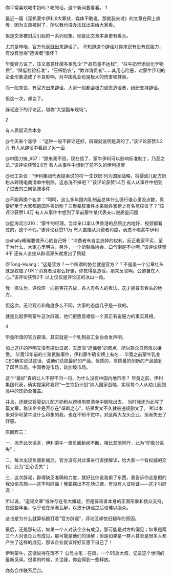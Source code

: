 

你平常喜欢喝牛奶吗？喝的话，这个新闻要看看。 1

最近一篇《深扒蒙牛伊利6大罪状，媒体不敢说，那就我来说》的文章在网上疯传，因为文章被封了，所以我也没办法找出来给大家看。

但是文章被封后引起的一系列现象，倒是比文章本身更有看头。

尤其是昨晚，官方代表就出来辟谣了。 不知道这个辟谣对你来说有没有说服力，有没有觉得“造谣者”很坏？

毕竟官方说了，该文恶意杜撰多家乳企“产品质量不达标”，“往牛奶里添加化学物质”，“降低检验标准”，“压榨奶农”，“欺诈消费者”……其用心险恶，对蒙牛伊利的企业形象造成了不良影响，对中国乳业也是极大的伤害和抹黑。

而一般来说，有官方出来辟谣，大家一般都会极力谴责造谣者，纷纷支持辟谣。

但这一次，却变了。

辟谣底下的评论区，堪称“大型翻车现场”。

2

有人质疑谣言本身

@今天来个涨停 ：“这种一般不辟谣还好，辟谣就说明是真的了。”该评论获赞3.2万 有人从辟谣中看到了另一面

@中国刀锋_657：“原来我不信，现在信了，蒙牛伊利可以影响标准制丁，乃至之法。”该评论获赞2.6万 有人从事件中想到了前不久的伊利提案

@张工杂谈：“伊利集团代表提案说的将‘一生饮奶’列为国家战略，将婴幼儿配方奶粉从跨境电商清单中剔除，这总洗不掉吧？”该评论获赞1.4万 有人从事件中想到了过去的三聚氰胺事件

@不能再换个名字：“呵呵，这么多年国内乳制品总体什么德行谁心里没点数，真要好至于大家都跑国外买奶粉？三聚氰胺事件本来就各家榜上有名冤枉谁了？”该评论获赞1.4万 有人从事件中想到了早前蒙牛某代表亲口说质量问题

@星海流沙310：“蒙牛的经理，当年亲口承认供香港的品质比内地好，视频都看过的，这个不假。”该评论获赞1.1万 有人直接从消费者角度，表态不喝蒙牛伊利

@shally晞晞要做开心的自己呀：“消费者有自主选择的权利，反正我家不买，至于为什么，大家心里明白，另外，一个奶制品协会，口气倒是不小啊。”该评论获赞4千 还有人直接从辟谣源头就发出了质疑

@Tong-Huang：“这是官方？一个所谓的协会就是官方？？不是盖一个公章红头就是权威了OK？消费者没那么好骗，你觉得是造谣，那来反驳啊。公道自在人心。”该评论获赞2千 以上仅仅是评论区的冰山一角。

我一直认为，评论区一向是百花齐放，各人有各人的看法，这才是最有看头的地方。

但这次，无论观点和角度多么不同，大家的态度几乎是一致的。

就是比起伊利蒙牛这次辟谣，他们更愿意相信一个真正有说服力的事实真相。

3

毕竟所谓的官方辟谣，其实就是一个乳制品工业协会发声明。

加上这样的声明又没有摆出证据，去反驳“造谣者”的观点，所以群众自然难以接受。 毕竟12年前的三聚氰胺事件，伊利蒙牛确实榜上有名： 毕竟之前蒙牛乳业CEO确实说过这话，说他们总把最好的产品，优质的，高质量的创新的产品放到了印尼市场，中国香港市场，新加坡市场。

这个“最好”真的让人不得不问一句，为什么没有中国内地市场？ 毕竟之前，伊利集团代表，确实提案称要将“一生饮奶计划”纳入国家战略，实现每个人从幼儿园到高中的饮奶全覆盖。

并且，还建议将婴幼儿配方奶粉从跨境电商清单中剔除出去。 当时我还为此写了篇文章，称该企业是否存在“垄断之心”，结果发文不久就被违规删文了。 所以本来对伊利蒙牛没什么印象的我，也在不知不觉中，对这两大龙头企业，渐渐失去了好感。

原因有三：

一，抛开此次谣言，伊利蒙牛一直负面新闻不断，相比其他同行，此为“印象分丢失”；

二，每次出现负面新闻后，官方没有对此事进行直接解读，给大家一个有权威的交代，此为“民心丢失”；

三，这次辟谣，辟得缺乏准确和力度，就好比你说我偷了东西，我告诉你这是假的我没偷东西——这不叫辟谣！我要摆出不在场证据，有没有人证物证——这才叫辟谣！

所以说，“造谣文章”或许存在夸大嫌疑，但是辟谣者本身的正面形象和民众支持，在这些年里，似乎也在渐渐瓦解，以致于辟谣之后也难以服众。

这也是为什么就算标题打着“官方辟谣”，评论区却依旧翻车的原因。

最后，还是那句话，如果一个人对该企业有成见，那可能是对方的偏见；如果是两三个人对该企业有成见，那可能是他们的误解；但是如果是一群人甚至是很多人都产生了这样的成见，那该企业就该好好反思下自己了！

伊利蒙牛，这话说得在理不？ 公号主笔：在风，一个95后大叔，记录这个世间的最新见闻。很累的时候，关注我，你会得到一些释放。

商务合作联系后台。 


